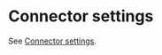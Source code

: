 # Connector settings

See [Connector settings](../../designer/connections_settings/connectors_settings.md).
